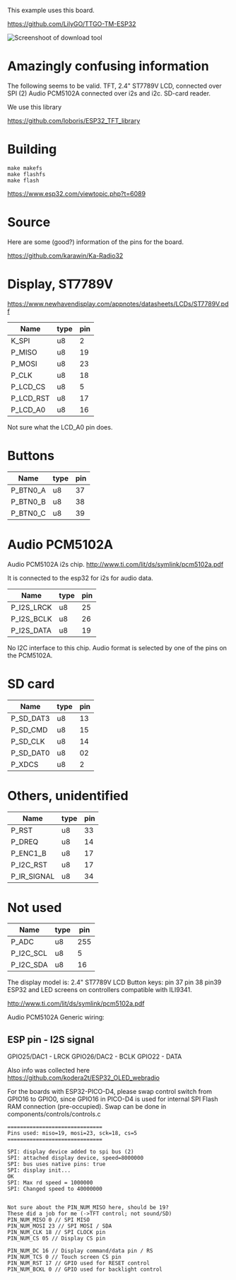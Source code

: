 This example uses this board.

https://github.com/LilyGO/TTGO-TM-ESP32

![Screenshoot of download tool](https://raw.githubusercontent.com/Ebiroll/qemu_esp32/master/examples/44_pio_tmthing/TM.jpg)


# Amazingly confusing information
The following seems to be valid.
TFT, 2.4" ST7789V LCD, connected over SPI (2)
Audio PCM5102A connected over i2s and i2c.
SD-card reader.


We use this library

https://github.com/loboris/ESP32_TFT_library

# Building

```
make makefs
make flashfs
make flash
```

https://www.esp32.com/viewtopic.php?t=6089

# Source
Here are some (good?) information of the pins for the board.

https://github.com/karawin/Ka-Radio32


# Display, ST7789V

https://www.newhavendisplay.com/appnotes/datasheets/LCDs/ST7789V.pdf

Name | type  | pin
-----| ------ | ----- 
K_SPI |	 	u8 | 	2
P_MISO	| u8 |	19
P_MOSI	| u8 |	23
P_CLK	| u8 |	18
P_LCD_CS	| u8 |	5
P_LCD_RST	| u8 |	17
P_LCD_A0	| u8 |	16

Not sure what the LCD_A0 pin does.


# Buttons 

Name | type  | pin
-----| ------ | ----- 
P_BTN0_A	| u8 |	37
P_BTN0_B	| u8 |	38
P_BTN0_C	| u8 |	39


# Audio PCM5102A

Audio PCM5102A i2s chip.
http://www.ti.com/lit/ds/symlink/pcm5102a.pdf

It is connected to the esp32 for i2s for audio data. 


Name | type  | pin
-----| ------ | ----- 
P_I2S_LRCK	| u8 |	25
P_I2S_BCLK	| u8 |	26
P_I2S_DATA |  u8	| 19


No I2C interface to this chip. Audio format is selected by one of the pins on the PCM5102A.

# SD card
Name | type  | pin
-----| ------ | ----- 
P_SD_DAT3	| u8 |	13
P_SD_CMD	| u8 |	15
P_SD_CLK	| u8 |	14
P_SD_DAT0	| u8 |	02
P_XDCS	| u8 |	2

# Others, unidentified

Name | type  | pin
-----| ------ | ----- 
P_RST	| u8 |	33
P_DREQ	| u8 |	14
P_ENC1_B	| u8 |	17
P_I2C_RST	| u8 |	17
P_IR_SIGNAL	| u8 |	34

# Not used
Name | type  | pin
-----| ------ | ----- 
P_ADC	| u8 |	255
P_I2C_SCL	| u8 |	5
P_I2C_SDA	| u8 |	16



The display model is: 2.4" ST7789V LCD
Button keys: pin 37 pin 38 pin39
ESP32 and LED screens on controllers compatible with ILI9341.



http://www.ti.com/lit/ds/symlink/pcm5102a.pdf


Audio PCM5102A Generic wiring:

ESP pin   - I2S signal
----------------------
GPIO25/DAC1   - LRCK
GPIO26/DAC2   - BCLK
GPIO22        - DATA


Also info was collected here
https://github.com/kodera2t/ESP32_OLED_webradio

For the boards with ESP32-PICO-D4, please swap control switch from GPIO16 to GPIO0, since GPIO16 in PICO-D4 is used for internal SPI Flash RAM connection (pre-occupied). Swap can be done in components/controls/controls.c

```
==============================
Pins used: miso=19, mosi=23, sck=18, cs=5
==============================

SPI: display device added to spi bus (2)
SPI: attached display device, speed=8000000
SPI: bus uses native pins: true
SPI: display init...
OK
SPI: Max rd speed = 1000000
SPI: Changed speed to 40000000


Not sure about the PIN_NUM_MISO here, should be 19?
These did a job for me (->TFT control; not sound/SD)
PIN_NUM_MISO 0 // SPI MISO
PIN_NUM_MOSI 23 // SPI MOSI / SDA
PIN_NUM_CLK 18 // SPI CLOCK pin
PIN_NUM_CS 05 // Display CS pin

PIN_NUM_DC 16 // Display command/data pin / RS
PIN_NUM_TCS 0 // Touch screen CS pin
PIN_NUM_RST 17 // GPIO used for RESET control
PIN_NUM_BCKL 0 // GPIO used for backlight control
```